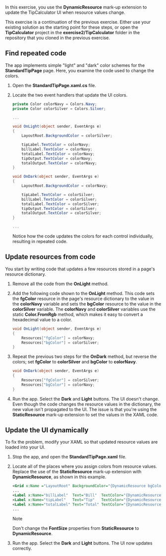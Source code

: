 In this exercise, you use the **DynamicResource** mark-up extension to update the TipCalculator UI when resource values change.

This exercise is a continuation of the previous exercise. Either use your existing solution as the starting point for these steps, or open the **TipCalculator** project in the **exercise2/TipCalculator** folder in the repository that you cloned in the previous exercise.

## Find repeated code

The app implements simple "light" and "dark" color schemes for the **StandardTipPage** page. Here, you examine the code used to change the colors.

1. Open the **StandardTipPage.xaml.cs** file.

1. Locate the two event handlers that update the UI colors.

    ```csharp
    private Color colorNavy = Colors.Navy;
    private Color colorSilver = Colors.Silver;

    ...

    void OnLight(object sender, EventArgs e)
    {
        LayoutRoot.BackgroundColor = colorSilver;

        tipLabel.TextColor = colorNavy;
        billLabel.TextColor = colorNavy;
        totalLabel.TextColor = colorNavy;
        tipOutput.TextColor = colorNavy;
        totalOutput.TextColor = colorNavy;
    }

    void OnDark(object sender, EventArgs e)
    {
        LayoutRoot.BackgroundColor = colorNavy;

        tipLabel.TextColor = colorSilver;
        billLabel.TextColor = colorSilver;
        totalLabel.TextColor = colorSilver;
        tipOutput.TextColor = colorSilver;
        totalOutput.TextColor = colorSilver;
    }

    ...
    ```

    Notice how the code updates the colors for each control individually, resulting in repeated code.

## Update resources from code

You start by writing code that updates a few resources stored in a page's resource dictionary.

1. Remove all the code from the **OnLight** method.

1. Add the following code shown to the **OnLight** method. This code sets the **fgColor** resource in the page's resource dictionary to the value in the **colorNavy** variable and sets the **bgColor** resource to the value in the **colorSilver** variable. The **colorNavy** and **colorSilver** variables use the static **Color.FromRgb** method, which makes it easy to convert a hexadecimal value to a color.

    ```csharp
    void OnLight(object sender, EventArgs e)
    {
        Resources["fgColor"] = colorNavy;
        Resources["bgColor"] = colorSilver;
    }
    ```

1. Repeat the previous two steps for the **OnDark** method, but reverse the colors; set **fgColor** to **colorSilver** and **bgColor** to **colorNavy**.

    ```csharp
    void OnDark(object sender, EventArgs e)
    {
        Resources["fgColor"] = colorSilver;
        Resources["bgColor"] = colorNavy;
    }
    ```

1. Run the app. Select the **Dark** and **Light** buttons. The UI doesn't change. Even though the code changes the resource values in the dictionary, the new value isn't propagated to the UI. The issue is that you're using the **StaticResource** mark-up extension to set the values in the XAML code.

## Update the UI dynamically

To fix the problem, modify your XAML so that updated resource values are loaded into your UI.

1. Stop the app, and open the **StandardTipPage.xaml** file.

1. Locate all of the places where you assign colors from resource values. Replace the use of the **StaticResource** mark-up extension with **DynamicResource**, as shown in this example.

    ```XML
    <Grid x:Name ="LayoutRoot" BackgroundColor="{DynamicResource bgColor}" Padding="10">
    ...
    <Label x:Name="billLabel"  Text="Bill"  TextColor="{DynamicResource fgColor}" ... />
    <Label x:Name="tipLabel"   Text="Tip"   TextColor="{DynamicResource fgColor}" ... />
    <Label x:Name="totalLabel" Text="Total" TextColor="{DynamicResource fgColor}" ... />
    ...
    ```

    > [!NOTE]
    > Don't change the **FontSize** properties from **StaticResource** to **DynamicResource**.

1. Run the app. Select the **Dark** and **Light** buttons. The UI now updates correctly.
